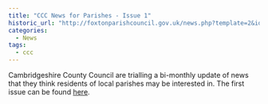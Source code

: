 ```yaml
---
title: "CCC News for Parishes - Issue 1"
historic_url: "http://foxtonparishcouncil.gov.uk/news.php?template=2&id=315"
categories:
  - News
tags:
  - ccc
---
```


Cambridgeshire County Council are trialling a bi-monthly update of news that they think residents of local parishes may be interested in. The first issue can be found [here](http://foxtonparishcouncil.gov.uk/userfiles/files/News%20for%20Parishes%20Issue%201.pdf).

